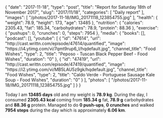 {
    "date": "2017-11-18",
    "type": "post",
    "title": "Report for Saturday 18th of November 2017",
    "slug": "2017\/11\/18",
    "categories": [
        "Daily report"
    ],
    "images": [
        "\/photos\/2017-11-18\/IMG_20171118_123854755.jpg"
    ],
    "health": {
        "weight": 78.9,
        "height": 173,
        "age": 13485
    },
    "nutrition": {
        "calories": 2305.43,
        "fat": 185.34,
        "carbohydrates": 78.9,
        "protein": 88.36
    },
    "exercise": {
        "pushups": 0,
        "crunches": 0,
        "steps": 7954
    },
    "media": {
        "books": [],
        "podcast": [],
        "youtube": [
            {
                "id": "47614",
                "url": "http:\/\/cast.writtn.com\/episode\/47614\/quantified",
                "image": "https:\/\/i4.ytimg.com\/vi\/7qmt9rup6_I\/hqdefault.jpg",
                "channel_title": "Food Wishes",
                "type": 2,
                "title": "Peposo - Tuscan Black Pepper Beef - Food Wishes",
                "duration": "0"
            },
            {
                "id": "47419",
                "url": "http:\/\/cast.writtn.com\/episode\/47419\/quantified",
                "image": "https:\/\/i2.ytimg.com\/vi\/MB5LAU5z9gk\/hqdefault.jpg",
                "channel_title": "Food Wishes",
                "type": 2,
                "title": "Caldo Verde - Portuguese Sausage Kale Soup - Food Wishes",
                "duration": "0"
            }
        ],
        "photos": [
            "\/photos\/2017-11-18\/IMG_20171118_123854755.jpg"
        ]
    }
}

Today I am <strong>13485 days</strong> old and my weight is <strong>78.9 kg</strong>. During the day, I consumed <strong>2305.43 kcal</strong> coming from <strong>185.34 g</strong> fat, <strong>78.9 g</strong> carbohydrates and <strong>88.36 g</strong> protein. Managed to do <strong>0 push-ups</strong>, <strong>0 crunches</strong> and walked <strong>7954 steps</strong> during the day which is approximately <strong>6.06 km</strong>.